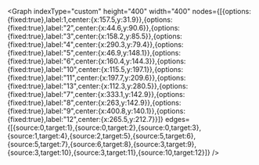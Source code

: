<Graph indexType="custom" height="400" width="400" nodes={[{options:{fixed:true},label:1,center:{x:157.5,y:31.9}},{options:{fixed:true},label:"2",center:{x:44.6,y:90.6}},{options:{fixed:true},label:"3",center:{x:158.2,y:85.5}},{options:{fixed:true},label:"4",center:{x:290.3,y:79.4}},{options:{fixed:true},label:"5",center:{x:46.9,y:148.1}},{options:{fixed:true},label:"6",center:{x:160.4,y:144.3}},{options:{fixed:true},label:"10",center:{x:115.5,y:197.1}},{options:{fixed:true},label:"11",center:{x:197.7,y:209.6}},{options:{fixed:true},label:"13",center:{x:112.3,y:280.5}},{options:{fixed:true},label:"7",center:{x:333.1,y:142.9}},{options:{fixed:true},label:"8",center:{x:263,y:142.9}},{options:{fixed:true},label:"9",center:{x:400.8,y:140.1}},{options:{fixed:true},label:"12",center:{x:265.5,y:212.7}}]} edges={[{source:0,target:1},{source:0,target:2},{source:0,target:3},{source:1,target:4},{source:2,target:5},{source:5,target:6},{source:5,target:7},{source:6,target:8},{source:3,target:9},{source:3,target:10},{source:3,target:11},{source:10,target:12}]} />